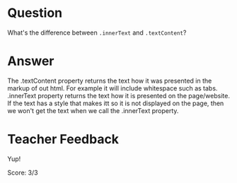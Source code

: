 # Question

What's the difference between `.innerText` and `.textContent`?

# Answer

The .textContent property returns the text how it was presented in the markup of out html. For example it will include whitespace such as tabs. .innerText property returns the text how it is presented on the page/website. If the text has a style that makes itt so it is not displayed on the page, then we won't get the text when we call the .innerText property.

# Teacher Feedback

Yup!

Score: 3/3